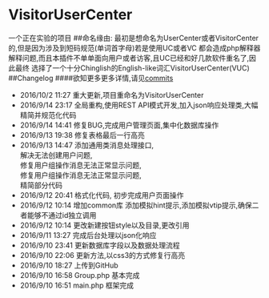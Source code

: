 # VisitorUserCenter
一个正在实验的项目
##命名缘由:
最初是想命名为UserCenter或者VisitorCenter的,但是因为涉及到短码规范(单词首字母)若是使用UC或者VC
都会造成php解释器解释问题,而且本插件不单单面向用户或者访客,且UC已经和好几款软件重名了,因此最终
选择了一个十分Chinglish的English-like词汇VisitorUserCenter(VUC)
##Changelog
####欲知更多更多详情,请见[commits](https://github.com/cxgreat2014/VisitorUserCenter/commits/master)
* 2016/10/2 11:27 重大更新,项目重命名为VisitorUserCenter
* 2016/9/14 23:17 全局重构,使用REST API模式开发,加入json响应处理类,大幅精简并规范化代码
* 2016/9/14 14:41 修复BUG,完成用户管理页面,集中化数据库操作
* 2016/9/13 19:38 修复表格最后一行高亮 
* 2016/9/13 14:47 添加通用类消息处理接口,<br>
                  解决无法创建用户问题,<br>
                  修复用户组操作消息无法正常显示问题,<br>
                  修复用户组操作消息无法正常显示问题,<br>
                  精简部分代码<br>
* 2016/9/12 20:41 格式化代码, 初步完成用户页面操作
* 2016/9/12 10:14 增加common库 添加模拟hint提示,添加模拟vtip提示,确保二者能够不通过id独立调用
* 2016/9/12 10:14 更改新建按钮style以及目录,更改引用
* 2016/9/11 13:27 完成后台处理以json化响应
* 2016/9/10 23:41 更新数据库字段以及数据处理流程
* 2016/9/10 22:06 更新方法,以css3的方式修复行高亮
* 2016/9/10 18:27 上传到GitHub
* 2016/9/10 16:58 Group.php	基本完成
* 2016/9/10 16:51 main.php	框架完成

